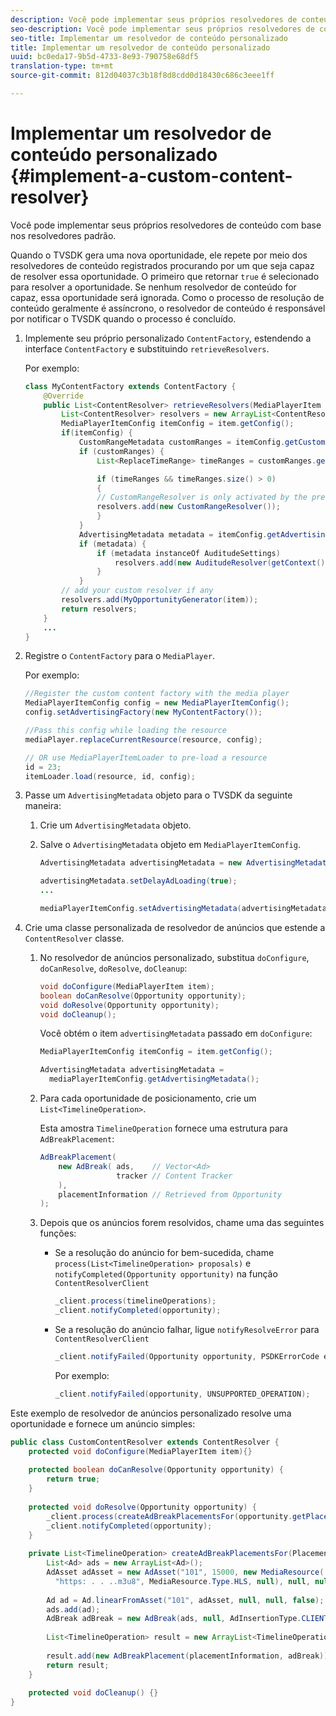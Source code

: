```yaml
---
description: Você pode implementar seus próprios resolvedores de conteúdo com base nos resolvedores padrão.
seo-description: Você pode implementar seus próprios resolvedores de conteúdo com base nos resolvedores padrão.
seo-title: Implementar um resolvedor de conteúdo personalizado
title: Implementar um resolvedor de conteúdo personalizado
uuid: bc0eda17-9b5d-4733-8e93-790758e68df5
translation-type: tm+mt
source-git-commit: 812d04037c3b18f8d8cdd0d18430c686c3eee1ff

---
```



# Implementar um resolvedor de conteúdo personalizado {#implement-a-custom-content-resolver}

Você pode implementar seus próprios resolvedores de conteúdo com base nos resolvedores padrão.

Quando o TVSDK gera uma nova oportunidade, ele repete por meio dos resolvedores de conteúdo registrados procurando por um que seja capaz de resolver essa oportunidade. O primeiro que retornar `true` é selecionado para resolver a oportunidade. Se nenhum resolvedor de conteúdo for capaz, essa oportunidade será ignorada. Como o processo de resolução de conteúdo geralmente é assíncrono, o resolvedor de conteúdo é responsável por notificar o TVSDK quando o processo é concluído.

1. Implemente seu próprio personalizado `ContentFactory`, estendendo a interface `ContentFactory` e substituindo `retrieveResolvers`.

   Por exemplo:

   ```java
   class MyContentFactory extends ContentFactory { 
       @Override 
       public List<ContentResolver> retrieveResolvers(MediaPlayerItem item) { 
           List<ContentResolver> resolvers = new ArrayList<ContentResolver>(); 
           MediaPlayerItemConfig itemConfig = item.getConfig(); 
           if(itemConfig) { 
               CustomRangeMetadata customRanges = itemConfig.getCustomRangeMetadata(); 
               if (customRanges) { 
                   List<ReplaceTimeRange> timeRanges = customRanges.getTimeRangeList(); 
   
                   if (timeRanges && timeRanges.size() > 0) 
                   { 
                   // CustomRangeResolver is only activated by the presence of CustomRanges in configuration 
                   resolvers.add(new CustomRangeResolver()); 
                   } 
               } 
               AdvertisingMetadata metadata = itemConfig.getAdvertisingMetadata(); 
               if (metadata) { 
                   if (metadata instanceOf AuditudeSettings)  
                       resolvers.add(new AuditudeResolver(getContext());    
                   } 
               } 
           // add your custom resolver if any 
           resolvers.add(MyOpportunityGenerator(item)); 
           return resolvers; 
       } 
       ... 
   } 
   ```

1. Registre o `ContentFactory` para o `MediaPlayer`.

   Por exemplo:

   ```java
   //Register the custom content factory with the media player 
   MediaPlayerItemConfig config = new MediaPlayerItemConfig(); 
   config.setAdvertisingFactory(new MyContentFactory()); 
   
   //Pass this config while loading the resource 
   mediaPlayer.replaceCurrentResource(resource, config); 
   
   // OR use MediaPlayerItemLoader to pre-load a resource 
   id = 23; 
   itemLoader.load(resource, id, config);
   ```

1. Passe um `AdvertisingMetadata` objeto para o TVSDK da seguinte maneira:
   1. Crie um `AdvertisingMetadata` objeto.
   1. Salve o `AdvertisingMetadata` objeto em `MediaPlayerItemConfig`.

      ```java
      AdvertisingMetadata advertisingMetadata = new AdvertisingMetadata(); 
      
      advertisingMetadata.setDelayAdLoading(true); 
      ... 
      
      mediaPlayerItemConfig.setAdvertisingMetadata(advertisingMetadata); 
      ```

1. Crie uma classe personalizada de resolvedor de anúncios que estende a `ContentResolver` classe.
   1. No resolvedor de anúncios personalizado, substitua `doConfigure`, `doCanResolve`, `doResolve`, `doCleanup`:

      ```java
      void doConfigure(MediaPlayerItem item); 
      boolean doCanResolve(Opportunity opportunity); 
      void doResolve(Opportunity opportunity); 
      void doCleanup();
      ```

      Você obtém o item `advertisingMetadata` passado em `doConfigure`:

      ```java
      MediaPlayerItemConfig itemConfig = item.getConfig(); 
      
      AdvertisingMetadata advertisingMetadata =  
        mediaPlayerItemConfig.getAdvertisingMetadata(); 
      ```

   1. Para cada oportunidade de posicionamento, crie um `List<TimelineOperation>`.

      Esta amostra `TimelineOperation` fornece uma estrutura para `AdBreakPlacement`:

      ```java
      AdBreakPlacement( 
          new AdBreak( ads,    // Vector<Ad> 
                       tracker // Content Tracker 
          ), 
          placementInformation // Retrieved from Opportunity 
      ); 
      ```

   1. Depois que os anúncios forem resolvidos, chame uma das seguintes funções:

      * Se a resolução do anúncio for bem-sucedida, chame `process(List<TimelineOperation> proposals)` e `notifyCompleted(Opportunity opportunity)` na função `ContentResolverClient`

         ```java
         _client.process(timelineOperations); 
         _client.notifyCompleted(opportunity); 
         ```

      * Se a resolução do anúncio falhar, ligue `notifyResolveError` para `ContentResolverClient`

         ```java
         _client.notifyFailed(Opportunity opportunity, PSDKErrorCode error);
         ```

         Por exemplo:

         ```java
         _client.notifyFailed(opportunity, UNSUPPORTED_OPERATION);
         ```

<!--<a id="example_463B718749504A978F0B887786844C39"></a>-->

Este exemplo de resolvedor de anúncios personalizado resolve uma oportunidade e fornece um anúncio simples:

```java
public class CustomContentResolver extends ContentResolver { 
    protected void doConfigure(MediaPlayerItem item){} 
 
    protected boolean doCanResolve(Opportunity opportunity) {  
        return true;  
    } 
 
    protected void doResolve(Opportunity opportunity) { 
        _client.process(createAdBreakPlacementsFor(opportunity.getPlacement())); 
        _client.notifyCompleted(opportunity); 
    } 
 
    private List<TimelineOperation> createAdBreakPlacementsFor(Placement placementInformation) { 
        List<Ad> ads = new ArrayList<Ad>(); 
        AdAsset adAsset = new AdAsset("101", 15000, new MediaResource( 
          "https: . . ..m3u8", MediaResource.Type.HLS, null), null, null); 
 
        Ad ad = Ad.linearFromAsset("101", adAsset, null, null, false); 
        ads.add(ad); 
        AdBreak adBreak = new AdBreak(ads, null, AdInsertionType.CLIENT_INSERTED); 
 
        List<TimelineOperation> result = new ArrayList<TimelineOperation>(); 
 
        result.add(new AdBreakPlacement(placementInformation, adBreak)); 
        return result; 
    } 
 
    protected void doCleanup() {} 
} 
```


